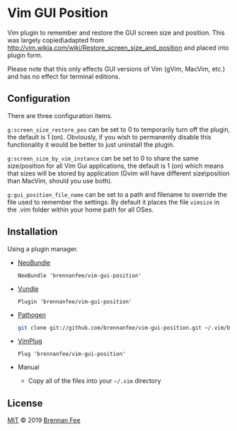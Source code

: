 # Vim GUI Position

Vim plugin to remember and restore the GUI screen size and position.  This was largely copied\adapted from http://vim.wikia.com/wiki/Restore_screen_size_and_position and placed into plugin form.

Please note that this only effects GUI versions of Vim (gVim, MacVim, etc.) and has no effect for terminal editions.

## Configuration

There are three configuration items.

`g:screen_size_restore_pos` can be set to 0 to temporarily turn off the plugin, the default is 1 (on). Obviously, if you wish to permanently disable this functionality it would be better to just uninstall the plugin.

`g:screen_size_by_vim_instance` can be set to 0 to share the same size/position for all Vim Gui applications, the default is 1 (on) which means that sizes will be stored by application (Gvim will have different size\position than MacVim, should you use both).

`g:gui_position_file_name` can be set to a path and filename to override the file used to remember the settings.  By default it places the file `vimsize` in the .vim folder within your home path for all OSes.

## Installation

Using a plugin manager.

- [NeoBundle][neobundle]

    ```vim
    NeoBundle 'brennanfee/vim-gui-position'
    ```

- [Vundle][vundle]

    ```vim
    Plugin 'brennanfee/vim-gui-position'
    ```

- [Pathogen][pathogen]

    ```sh
    git clone git://github.com/brennanfee/vim-gui-position.git ~/.vim/bundle/vim-gui-position
    ```

- [VimPlug][vimplug]

    ```vim
    Plug 'brennanfee/vim-gui-position'
    ```

- Manual
    - Copy all of the files into your `~/.vim` directory

## License

[MIT](license) © 2019 [Brennan Fee](https://github.com/brennanfee)

[neobundle]: https://github.com/Shougo/neobundle.vim
[vundle]: https://github.com/gmarik/vundle
[pathogen]: https://github.com/tpope/vim-pathogen
[vimplug]: https://github.com/junegunn/vim-plug
